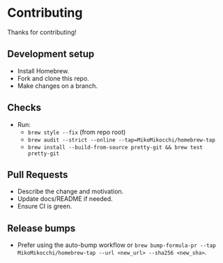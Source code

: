 # Contributing

Thanks for contributing!

## Development setup
- Install Homebrew.
- Fork and clone this repo.
- Make changes on a branch.

## Checks
- Run:
  - `brew style --fix` (from repo root)
  - `brew audit --strict --online --tap=MikoMikocchi/homebrew-tap`
  - `brew install --build-from-source pretty-git && brew test pretty-git`

## Pull Requests
- Describe the change and motivation.
- Update docs/README if needed.
- Ensure CI is green.

## Release bumps
- Prefer using the auto-bump workflow or `brew bump-formula-pr --tap MikoMikocchi/homebrew-tap --url <new_url> --sha256 <new_sha>`.
